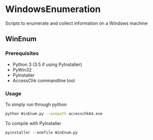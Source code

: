 # WindowsEnumeration
Scripts to enumerate and collect information on a Windows machine

## WinEnum
### Prerequisites
- Python 3 (3.5 if using PyInstaller)
- PyWin32
- PyInstaller
- AccessChk commandline tool

### Usage
To simply run through python
```bash
python WinEnum.py --exepath accesschk64.exe
```

To compile with PyInstaller
```
pyinstaller --onefile WinEnum.py
```

